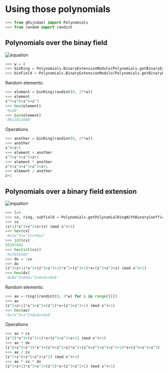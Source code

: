 Using those polynomials
=======================

```python
>>> from gRijndael import Polynomials
>>> from random import randint
```

Polynomials over the binay field
--------------------------------

![equation](http://latex.codecogs.com/gif.latex?%5Cmathbb{F}_{2^w}=%5Cfrac{%5Cmathbb{F}_{2}[z]}{m(z)})

```python
>>> w = 8
>>> binRing = Polynomials.BinaryExtensionModulo(Polynomials.getBinaryExtensionRingModulo(w))
>>> binField = Polynomials.BinaryExtensionModulo(Polynomials.getBinaryExtensionFieldModulo(w))
```

Random elements:

```python
>>> element = binRing(randint(0, 2**w))
>>> element
z^7+z^6+z^4+z^3
>>> hex(element)
'0xd8'
>>> bin(element)
'0b11011000'
```

Operations

```python
>>> another = binRing(randint(0, 2**w))
>>> another
z^6+z+1
>>> element + another
z^7+z^4+z^3+z+1
>>> element * another
z^6+z^4+z^3+z^2+z+1
>>> element / another
z+1
```

Polynomials over a binary field extension
-----------------------------------------

![equation](http://latex.codecogs.com/gif.latex?%5Cmathbb{F}_{2^{w^l}}=%5Cfrac{%5Cmathbb{F}_{2^w}[x]}{l(x)})

```python
>>> l=4
>>> cx, ring, subfield = Polynomials.getPolynomialRingWithBinaryCoefficients(l, w)
>>> cx
(z+1)*x^3+x^2+x+(z) (mod x^4+1)
>>> hex(cx)
'0x3x^3+x^2+x+0x2'
>>> int(cx)
50397442
>>> hex(int(cx))
'0x3010102'
>>> dx = ~cx
>>> dx
(z^3+z+1)*x^3+(z^3+z^2+1)*x^2+(z^3+1)*x+(z^3+z^2+z) (mod x^4+1)
>>> hex(dx)
'0xBx^3+0xDx^2+0x9x+0xE'
```

Random elements:

```python
>>> ax = ring([randint(0, 2*w) for i in range(l)])
>>> ax
(z^2+z+1)*x^3+x^2+(z^2)*x+(z^3+z^2+1) (mod x^4+1)
>>> hex(ax)
'0x7x^3+x^2+0x4x+0xD'
```

Operations

```python
>>> ax + cx
(z^2)*x^3+(z^2+1)*x+(z^3+z^2+z+1) (mod x^4+1)
>>> ax * dx
(z^6+z^5+z^3)*x^3+(z^6+z^3+z)*x^2+(z^6+z^5+z^4+z^2+1)*x+(z^6+z^4+z^3) (mod x^4+1)
>>> ax / cx
(z^7+z^6+z^5+z^4+z^2) (mod x^4+1)
>>> ax * cx * dx
(z^2+z+1)*x^3+x^2+(z^2)*x+(z^3+z^2+1) (mod x^4+1)
```

